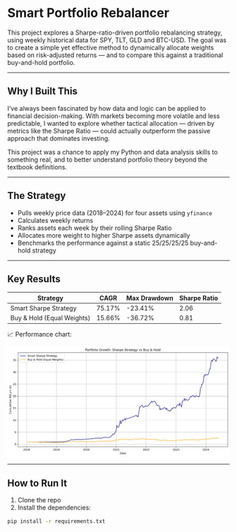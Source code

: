 # Smart Portfolio Rebalancer 

This project explores a Sharpe-ratio-driven portfolio rebalancing strategy, using weekly historical data for SPY, TLT, GLD and BTC-USD. The goal was to create a simple yet effective method to dynamically allocate weights based on risk-adjusted returns — and to compare this against a traditional buy-and-hold portfolio.

---

## Why I Built This

I’ve always been fascinated by how data and logic can be applied to financial decision-making. With markets becoming more volatile and less predictable, I wanted to explore whether tactical allocation — driven by metrics like the Sharpe Ratio — could actually outperform the passive approach that dominates investing.

This project was a chance to apply my Python and data analysis skills to something real, and to better understand portfolio theory beyond the textbook definitions.

---

## The Strategy

- Pulls weekly price data (2018–2024) for four assets using `yfinance`
- Calculates weekly returns
- Ranks assets each week by their rolling Sharpe Ratio
- Allocates more weight to higher Sharpe assets dynamically
- Benchmarks the performance against a static 25/25/25/25 buy-and-hold strategy

---

## Key Results

| Strategy                    | CAGR     | Max Drawdown | Sharpe Ratio |
|-----------------------------|----------|---------------|---------------|
| Smart Sharpe Strategy       | 75.17%   | -23.41%       | 2.06          |
| Buy & Hold (Equal Weights)  | 15.66%   | -36.72%       | 0.81          |

📈 Performance chart:

![Sharpe Strategy vs Buy & Hold](chart.png)

---

## How to Run It

1. Clone the repo
2. Install the dependencies:
```bash
pip install -r requirements.txt

